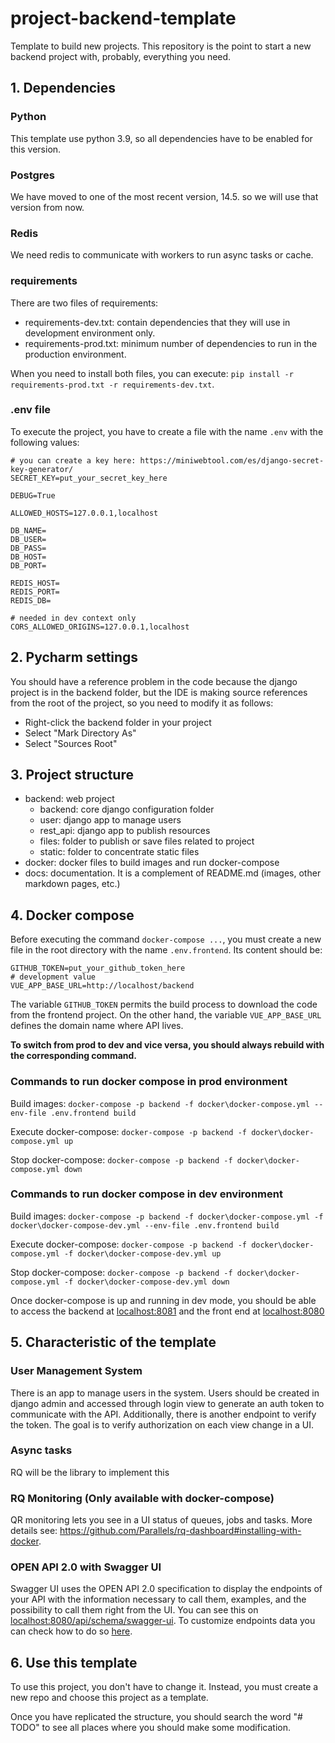 # project-backend-template

Template to build new projects. This repository is the point to start a new backend project with, probably, everything
you need.

## 1. Dependencies

### Python

This template use python 3.9, so all dependencies have to be enabled for this version.

### Postgres

We have moved to one of the most recent version, 14.5. so we will use that version from now.

### Redis

We need redis to communicate with workers to run async tasks or cache.

### requirements

There are two files of requirements:

- requirements-dev.txt: contain dependencies that they will use in development environment only.
- requirements-prod.txt: minimum number of dependencies to run in the production environment.

When you need to install both files, you can execute: `pip install -r requirements-prod.txt -r requirements-dev.txt`.

### .env file

To execute the project, you have to create a file with the name `.env` with the following values:

```
# you can create a key here: https://miniwebtool.com/es/django-secret-key-generator/
SECRET_KEY=put_your_secret_key_here

DEBUG=True

ALLOWED_HOSTS=127.0.0.1,localhost

DB_NAME=
DB_USER=
DB_PASS=
DB_HOST=
DB_PORT=

REDIS_HOST=
REDIS_PORT=
REDIS_DB=

# needed in dev context only
CORS_ALLOWED_ORIGINS=127.0.0.1,localhost
```

## 2. Pycharm settings

You should have a reference problem in the code because the django project is in the backend folder, but the IDE is making source references from the root 
of the project, so you need to modify it as follows:

- Right-click the backend folder in your project
- Select "Mark Directory As"
- Select "Sources Root"

## 3. Project structure

- backend: web project
    - backend: core django configuration folder
    - user: django app to manage users
    - rest_api: django app to publish resources
    - files: folder to publish or save files related to project
    - static: folder to concentrate static files
- docker: docker files to build images and run docker-compose
- docs: documentation. It is a complement of README.md (images, other markdown pages, etc.)

## 4. Docker compose

Before executing the command `docker-compose ...`, you must create a new file in the root directory with the
name `.env.frontend`. Its content should be:

```
GITHUB_TOKEN=put_your_github_token_here
# development value
VUE_APP_BASE_URL=http://localhost/backend
```

The variable `GITHUB_TOKEN` permits the build process to download the code from the frontend project. On the other
hand, the variable `VUE_APP_BASE_URL` defines the domain name where API lives.

**To switch from prod to dev and vice versa, you should always rebuild with the corresponding command.**

### Commands to run docker compose in prod environment

Build images: `docker-compose -p backend -f docker\docker-compose.yml --env-file .env.frontend build`

Execute docker-compose: `docker-compose -p backend -f docker\docker-compose.yml up`

Stop docker-compose: `docker-compose -p backend -f docker\docker-compose.yml down`

### Commands to run docker compose in dev environment

Build images: `docker-compose -p backend -f docker\docker-compose.yml -f docker\docker-compose-dev.yml --env-file .env.frontend build`

Execute docker-compose: `docker-compose -p backend -f docker\docker-compose.yml -f docker\docker-compose-dev.yml up`

Stop docker-compose: `docker-compose -p backend -f docker\docker-compose.yml -f docker\docker-compose-dev.yml down`

Once docker-compose is up and running in dev mode, you should be able to access the backend at [localhost:8081](http:\\localhost:8081)
and the front end at [localhost:8080](http:\\localhost:8080)

## 5. Characteristic of the template

### User Management System

There is an app to manage users in the system. Users should be created in django admin and accessed through login view to
generate an auth token to communicate with the API. Additionally, there is another endpoint to verify the token. The goal is
to verify authorization on each view change in a UI.

### Async tasks

RQ will be the library to implement this

### RQ Monitoring (Only available with docker-compose)

QR monitoring lets you see in a UI status of queues, jobs and tasks. More details
see: https://github.com/Parallels/rq-dashboard#installing-with-docker.

### OPEN API 2.0 with Swagger UI
Swagger UI uses the OPEN API 2.0 specification to display the endpoints of your API with the information necessary to call them, examples, and the possibility to call them right from the UI.
You can see this on [localhost:8080/api/schema/swagger-ui](http:\\localhost:8080/api/schema/swagger-ui).
To customize endpoints data you can check how to do so [here](./docs/APIDOCS.md).
## 6. Use this template

To use this project, you don't have to change it. Instead, you must create a new repo and choose this project as a
template.

Once you have replicated the structure, you should search the word "# TODO" to see all places where you should make some
modification.